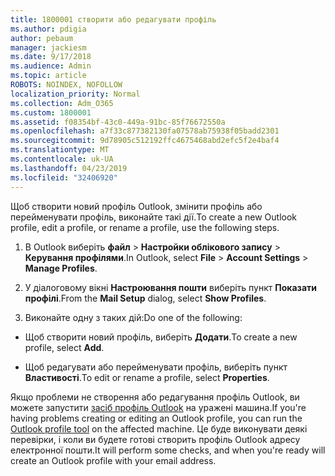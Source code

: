 ```yaml
---
title: 1800001 створити або редагувати профіль
ms.author: pdigia
author: pebaum
manager: jackiesm
ms.date: 9/17/2018
ms.audience: Admin
ms.topic: article
ROBOTS: NOINDEX, NOFOLLOW
localization_priority: Normal
ms.collection: Adm_O365
ms.custom: 1800001
ms.assetid: f08354bf-43c0-449a-91bc-85f76672550a
ms.openlocfilehash: a7f33c877382130fa07578ab75938f05badd2301
ms.sourcegitcommit: 9d78905c512192ffc4675468abd2efc5f2e4baf4
ms.translationtype: MT
ms.contentlocale: uk-UA
ms.lasthandoff: 04/23/2019
ms.locfileid: "32406920"
---
```

<span data-ttu-id="71fef-102">Щоб створити новий профіль Outlook, змінити профіль або перейменувати профіль, виконайте такі дії.</span><span class="sxs-lookup"><span data-stu-id="71fef-102">To create a new Outlook profile, edit a profile, or rename a profile, use the following steps.</span></span>
  
1. <span data-ttu-id="71fef-103">В Outlook виберіть **файл** \> **Настройки облікового запису** \> **Керування профілями**.</span><span class="sxs-lookup"><span data-stu-id="71fef-103">In Outlook, select **File** \> **Account Settings** \> **Manage Profiles**.</span></span>
    
2. <span data-ttu-id="71fef-104">У діалоговому вікні **Настроювання пошти** виберіть пункт **Показати профілі**.</span><span class="sxs-lookup"><span data-stu-id="71fef-104">From the **Mail Setup** dialog, select **Show Profiles**.</span></span>
    
3. <span data-ttu-id="71fef-105">Виконайте одну з таких дій:</span><span class="sxs-lookup"><span data-stu-id="71fef-105">Do one of the following:</span></span>
    
  - <span data-ttu-id="71fef-106">Щоб створити новий профіль, виберіть **Додати**.</span><span class="sxs-lookup"><span data-stu-id="71fef-106">To create a new profile, select **Add**.</span></span>
    
  - <span data-ttu-id="71fef-107">Щоб редагувати або перейменувати профіль, виберіть пункт **Властивості**.</span><span class="sxs-lookup"><span data-stu-id="71fef-107">To edit or rename a profile, select **Properties**.</span></span>
    
<span data-ttu-id="71fef-108">Якщо проблеми не створення або редагування профіль Outlook, ви можете запустити [засіб профіль Outlook](https://aka.ms/SaRA-OutlookSetupProfile) на уражені машина.</span><span class="sxs-lookup"><span data-stu-id="71fef-108">If you're having problems creating or editing an Outlook profile, you can run the [Outlook profile tool](https://aka.ms/SaRA-OutlookSetupProfile) on the affected machine.</span></span> <span data-ttu-id="71fef-109">Це буде виконувати деякі перевірки, і коли ви будете готові створить профіль Outlook адресу електронної пошти.</span><span class="sxs-lookup"><span data-stu-id="71fef-109">It will perform some checks, and when you're ready will create an Outlook profile with your email address.</span></span> 
  

